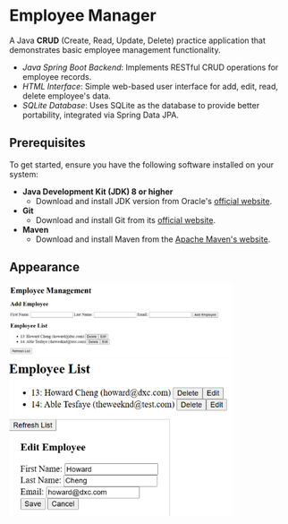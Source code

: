 # Employee Manager

A Java **CRUD** (Create, Read, Update, Delete) practice application that demonstrates basic employee management
functionality.

- *Java Spring Boot Backend*: Implements RESTful CRUD operations for employee records.
- *HTML Interface*: Simple web-based user interface for add, edit, read, delete employee's data.
- *SQLite Database*: Uses SQLite as the database to provide better portability, integrated via Spring Data JPA.

## Prerequisites

To get started, ensure you have the following software installed on your system:

- **Java Development Kit (JDK) 8 or higher**
    - Download and install JDK version from
      Oracle's [official website](https://www.oracle.com/java/technologies/javase/javase-jdk8-downloads.html).
- **Git**
    - Download and install Git from its [official website](https://git-scm.com/downloads).
- **Maven**
    - Download and install Maven from the [Apache Maven's website](https://maven.apache.org/download.cgi).

## Appearance
<img src="Image/Homepage.png" alt="Homepage" width="400"/>
<img src="Image/Edit.png" alt="Edit" width="400"/>
